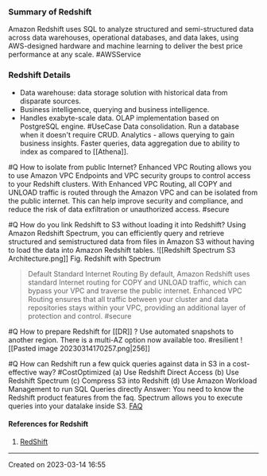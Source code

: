 ### Summary of Redshift
Amazon Redshift uses SQL to analyze structured and semi-structured data across data warehouses, operational databases, and data lakes, using AWS-designed hardware and machine learning to deliver the best price performance at any scale. #AWSService 
### Redshift Details
* Data warehouse: data storage solution with historical data from disparate sources.
* Business intelligence, querying and business intelligence.
* Handles exabyte-scale data. OLAP implementation based on PostgreSQL engine.
#UseCase 
	Data consolidation. Run a database when it doesn't require CRUD.
	Analytics - allows querying to gain business insights.
	Faster queries, data aggregation due to ability to index as compared to [[Athena]].

#Q How to isolate from public Internet?
Enhanced VPC Routing allows you to use Amazon VPC Endpoints and VPC security groups to control access to your Redshift clusters. With Enhanced VPC Routing, all COPY and UNLOAD traffic is routed through the Amazon VPC and can be isolated from the public internet. This can help improve security and compliance, and reduce the risk of data exfiltration or unauthorized access. #secure 

#Q How do you link Redshift to S3 without loading it into Redshift?
Using Amazon Redshift Spectrum, you can efficiently query and retrieve structured and semistructured data from files in Amazon S3 without having to load the data into Amazon Redshift tables.
![[Redshift Spectrum S3 Architecture.png]]
Fig. Redshift with Spectrum
> Default Standard Internet Routing
By default, Amazon Redshift uses standard Internet routing for COPY and UNLOAD traffic, which can bypass your VPC and traverse the public internet. Enhanced VPC Routing ensures that all traffic between your cluster and data repositories stays within your VPC, providing an additional layer of protection and control. #secure 


 #Q How to prepare Redshift for [[DR]] ?
 Use automated snapshots to another region. 
There is a multi-AZ option now available too. #resilient 
![[Pasted image 20230314170257.png|256]]

#Q How can Redshift run a few quick queries against data in S3 in a cost-effective way? #CostOptimized 
(a) Use Redshift Direct Access
(b) Use Redshift Spectrum
(c) Compress S3 into Redshift
(d) Use Amazon Workload Management to run SQL Queries directly
Answer: You need to know the Redshift product features from the faq. Spectrum allows you to execute queries into your datalake inside S3. [FAQ](https://aws.amazon.com/redshift/faqs/)
#### References for Redshift
1. [RedShift](https://aws.amazon.com/redshift/)

---
Created on 2023-03-14 16:55
